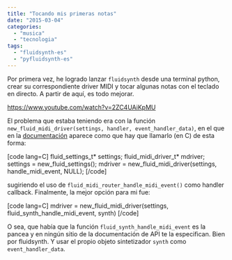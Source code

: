 ```yaml
---
title: "Tocando mis primeras notas"
date: "2015-03-04"
categories: 
  - "musica"
  - "tecnologia"
tags: 
  - "fluidsynth-es"
  - "pyfluidsynth-es"
---
```


Por primera vez, he logrado lanzar `fluidsynth` desde una terminal python, crear su correspondiente driver MIDI y tocar algunas notas con el teclado en directo. A partir de aquí, es todo mejorar.

https://www.youtube.com/watch?v=2ZC4UAiKpMU

El problema que estaba teniendo era con la función `new_fluid_midi_driver(settings, handler, event_handler_data)`, en el que en la [documentación](http://fluidsynth.sourceforge.net/api/midi_8h.html#ad0971af69fb51398d468b151cba70bee) aparece como que hay que llamarlo (en C) de esta forma:

\[code lang=C\] fluid\_settings\_t\* settings; fluid\_midi\_driver\_t\* mdriver; settings = new\_fluid\_settings(); mdriver = new\_fluid\_midi\_driver(settings, handle\_midi\_event, NULL); \[/code\]

sugiriendo el uso de `fluid_midi_router_handle_midi_event()` como handler callback. Finalmente, la mejor opción para mi fue:

\[code lang=C\] mdriver = new\_fluid\_midi\_driver(settings, fluid\_synth\_handle\_midi\_event, synth) \[/code\]

O sea, que había que la función `fluid_synth_handle_midi_event` es la pancea y en ningún sitio de la documentación de API te la especifican. Bien por fluidsynth. Y usar el propio objeto sintetizador `synth` como `event_handler_data`.
